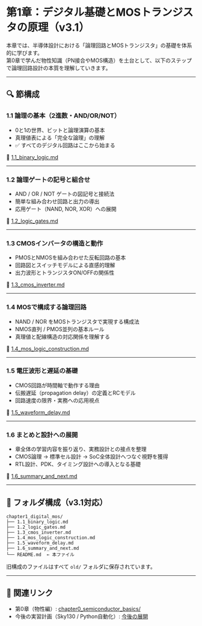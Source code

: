 # 第1章：デジタル基礎とMOSトランジスタの原理（v3.1）

本章では、半導体設計における「論理回路とMOSトランジスタ」の基礎を体系的に学びます。  
第0章で学んだ物性知識（PN接合やMOS構造）を土台として、以下のステップで論理回路設計の本質を理解していきます。

---

## 🔍 節構成

### 1.1 論理の基本（2進数・AND/OR/NOT）

- 0と1の世界、ビットと論理演算の基本  
- 真理値表による「完全な論理」の理解  
- ✅ すべてのデジタル回路はここから始まる

📄 [1.1_binary_logic.md](1.1_binary_logic.md)

---

### 1.2 論理ゲートの記号と組合せ

- AND / OR / NOT ゲートの図記号と接続法  
- 簡単な組み合わせ回路と出力の導出  
- 応用ゲート（NAND, NOR, XOR）への展開

📄 [1.2_logic_gates.md](1.2_logic_gates.md)

---

### 1.3 CMOSインバータの構造と動作

- PMOSとNMOSを組み合わせた反転回路の基本  
- 回路図とスイッチモデルによる直感的理解  
- 出力波形とトランジスタON/OFFの関係性

📄 [1.3_cmos_inverter.md](1.3_cmos_inverter.md)

---

### 1.4 MOSで構成する論理回路

- NAND / NOR をMOSトランジスタで実現する構成法  
- NMOS直列 / PMOS並列の基本ルール  
- 真理値と配線構造の対応関係を理解する

📄 [1.4_mos_logic_construction.md](1.4_mos_logic_construction.md)

---

### 1.5 電圧波形と遅延の基礎

- CMOS回路が時間軸で動作する理由  
- 伝搬遅延（propagation delay）の定義とRCモデル  
- 回路速度の限界・実務への応用視点

📄 [1.5_waveform_delay.md](1.5_waveform_delay.md)

---

### 1.6 まとめと設計への展開

- 章全体の学習内容を振り返り、実務設計との接点を整理  
- CMOS論理 → 標準セル設計 → SoC全体設計へつなぐ視野を獲得  
- RTL設計、PDK、タイミング設計への導入となる基礎

📄 [1.6_summary_and_next.md](1.6_summary_and_next.md)

---

## 🧾 フォルダ構成（v3.1対応）

```
chapter1_digital_mos/
├── 1.1_binary_logic.md
├── 1.2_logic_gates.md
├── 1.3_cmos_inverter.md
├── 1.4_mos_logic_construction.md
├── 1.5_waveform_delay.md
├── 1.6_summary_and_next.md
└── README.md  ← 本ファイル
```

旧構成のファイルはすべて `old/` フォルダに保存されています。

---

## 🔗 関連リンク

- 第0章（物性編）: [chapter0_semiconductor_basics/](../chapter0_semiconductor_basics/)
- 今後の実習計画（Sky130 / Python自動化）: [今後の展開](../#今後の展開v2x-以降)
